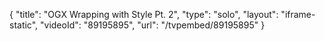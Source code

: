 {
    "title": "OGX Wrapping with Style Pt. 2",
    "type": "solo",
    "layout": "iframe-static",
    "videoId": "89195895",
    "url": "\/tvpembed\/89195895"
}